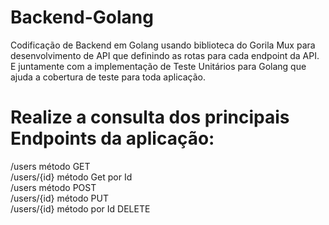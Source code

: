 # Backend-Golang

Codificação de Backend em Golang usando biblioteca do Gorila Mux para desenvolvimento de API que definindo as rotas para cada endpoint da API.
E juntamente com a implementação de Teste Unitários para Golang que ajuda a cobertura de teste para toda aplicação.

# Realize a consulta dos principais Endpoints da aplicação:

/users método GET<br>
/users/{id} método Get por Id<br>
/users método POST<br>
/users/{id} método PUT<br>
/users/{id} método por Id DELETE<br>
